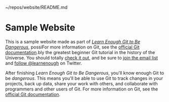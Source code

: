 ~/repos/website/README.md

# Sample Website

This is a sample website made as part of [*Learn Enough Git to Be
Dangerous*](https://www.learnenough.com/git-tutorial), possiFor more information on Git, see the
[official Git documentation](https://git-scm.com/).bly the greatest
beginner Git tutorial in the history of the Universe. You should totally [
check it out](https://www.learnenough.com/git-tutorial), and be sure to [join
the email list](https://www.learnenough.com/#email_list) and
[follow @learnenough](http://twitter.com/learnenough) on Twitter.

After finishing *Learn Enough Git to Be Dangerous*, you'll know enough Git
to be *dangerous*. This means you'll be able to use Git to track changes in
your projects, back up data, share your work with others, and collaborate
with programmers and other users of Git. For more information on Git, see the
[official Git documentation](https://git-scm.com/).
